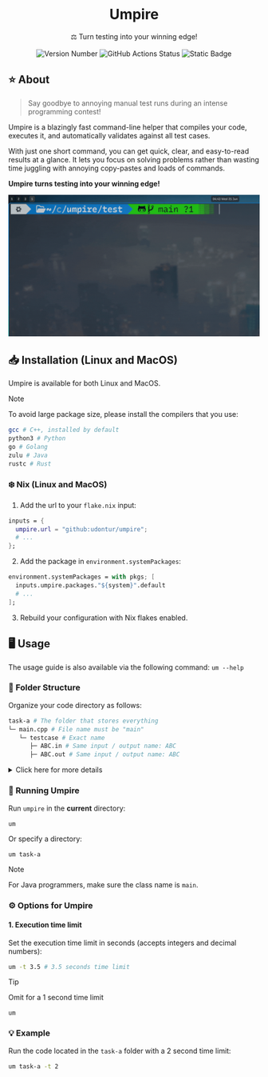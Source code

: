 <br />
<div align="center">
  <h1 align="center">Umpire</h1>
  <p align="center">
    ⚖️ Turn testing into your winning edge!
    <br />
    <br />
    <img alt="Version Number" src="https://img.shields.io/badge/v0.1--alpha-Package?label=Version&color=blue">
    <img alt="GitHub Actions Status" src="https://img.shields.io/github/actions/workflow/status/udontur/umpire/build-nix.yml?logo=GitHub">
    <img alt="Static Badge" src="https://img.shields.io/badge/Passion-Made%20with?label=Made%20with&color=red">
  </p>
</div>

## ⭐️ About
> Say goodbye to annoying manual test runs during an intense programming contest!

Umpire is a blazingly fast command-line helper that compiles your code, executes it, and automatically validates against all test cases.

With just one short command, you can get quick, clear, and easy-to-read results at a glance. It lets you focus on solving problems rather than wasting time juggling with annoying copy-pastes and loads of commands. 

**Umpire turns testing into your winning edge!**

![Demo Video](asset/demo.gif)

## 📥 Installation (Linux and MacOS)
Umpire is available for both Linux and MacOS. 
> [!NOTE]
> To avoid large package size, please install the compilers that you use:
> ```sh
> gcc # C++, installed by default
> python3 # Python
> go # Golang
> zulu # Java
> rustc # Rust
> ```
### ❄️ Nix (Linux and MacOS)
1. Add the url to your ```flake.nix``` input:
```nix
inputs = {
  umpire.url = "github:udontur/umpire";
  # ...
};
```
2. Add the package in ```environment.systemPackages```:
```nix
environment.systemPackages = with pkgs; [
  inputs.umpire.packages."${system}".default
  # ...
];
```
3. Rebuild your configuration with Nix flakes enabled.
<!-- ### 🍺 Homebrew (MacOS) -->
<!-- ### 🔵 AUR (Arch Linux) -->
<!-- ### Other Linux -->

## 🖥️ Usage
The usage guide is also available via the following command: `um --help`

### 📁 Folder Structure
Organize your code directory as follows:
```sh
task-a # The folder that stores everything
└─ main.cpp # File name must be "main"
   └─ testcase # Exact name
      ├─ ABC.in # Same input / output name: ABC
      ├─ ABC.out # Same input / output name: ABC
```

<details>
  <summary>Click here for more details</summary><br />
<code>task-a</code> is the directory that contains the code file and test case folder.

The code file should be named as <code>main.XXX</code> where <code>XXX</code> is the file extension (<code>.cpp</code> for C++).

The test cases should be located in the <code>testcase</code> folder (must be the **exact name**).

Each test case in the folder must be in the format of <code>ABC.in</code> and <code>ABC.out</code> where <code>ABC</code> is the input / output file name.
</details>

### 🧠 Running Umpire
Run `umpire` in the **current** directory:
```sh
um
```
Or specify a directory:
```
um task-a
```
> [!NOTE]
> For Java programmers, make sure the class name is `main`.
> 
### ⚙️ Options for Umpire
#### 1. Execution time limit
Set the execution time limit in seconds (accepts integers and decimal numbers):
```sh
um -t 3.5 # 3.5 seconds time limit
```
> [!TIP]
> Omit for a 1 second time limit
> ```
> um
> ```

### 💡 Example
Run the code located in the `task-a` folder with a 2 second time limit:
```sh
um task-a -t 2
```  
